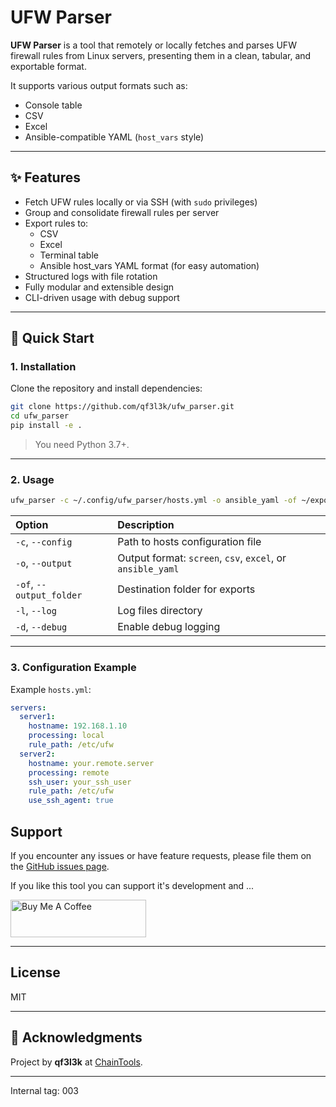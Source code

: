 # UFW Parser

**UFW Parser** is a tool that remotely or locally fetches and parses UFW firewall rules from Linux servers, presenting them in a clean, tabular, and exportable format.

It supports various output formats such as:
- Console table
- CSV
- Excel
- Ansible-compatible YAML (`host_vars` style)

---

## ✨ Features

- Fetch UFW rules locally or via SSH (with `sudo` privileges)
- Group and consolidate firewall rules per server
- Export rules to:
  - CSV
  - Excel
  - Terminal table
  - Ansible host_vars YAML format (for easy automation)
- Structured logs with file rotation
- Fully modular and extensible design
- CLI-driven usage with debug support

---

## 🚀 Quick Start

### 1. Installation

Clone the repository and install dependencies:

```bash
git clone https://github.com/qf3l3k/ufw_parser.git
cd ufw_parser
pip install -e .
```

> You need Python 3.7+.

---

### 2. Usage

```bash
ufw_parser -c ~/.config/ufw_parser/hosts.yml -o ansible_yaml -of ~/exports/
```

| Option | Description |
|:-------|:------------|
| `-c`, `--config` | Path to hosts configuration file |
| `-o`, `--output` | Output format: `screen`, `csv`, `excel`, or `ansible_yaml` |
| `-of`, `--output_folder` | Destination folder for exports |
| `-l`, `--log` | Log files directory |
| `-d`, `--debug` | Enable debug logging |

---

### 3. Configuration Example

Example `hosts.yml`:

```yaml
servers:
  server1:
    hostname: 192.168.1.10
    processing: local
    rule_path: /etc/ufw
  server2:
    hostname: your.remote.server
    processing: remote
    ssh_user: your_ssh_user
    rule_path: /etc/ufw
    use_ssh_agent: true
```

## Support

If you encounter any issues or have feature requests, please file them on the [GitHub issues page](https://github.com/qf3l3k/ufw_parser/issues).

If you like this tool you can support it's development and ...

<a href="https://www.buymeacoffee.com/qf3l3k" target="_blank"><img src="https://cdn.buymeacoffee.com/buttons/v2/default-yellow.png" alt="Buy Me A Coffee" style=" height: 60px !important;width: 217px !important;" ></a>


--- 

## License

MIT


---

## 🤝 Acknowledgments

Project by **qf3l3k** at [ChainTools](https://chaintools.tech).


---
Internal tag: 003